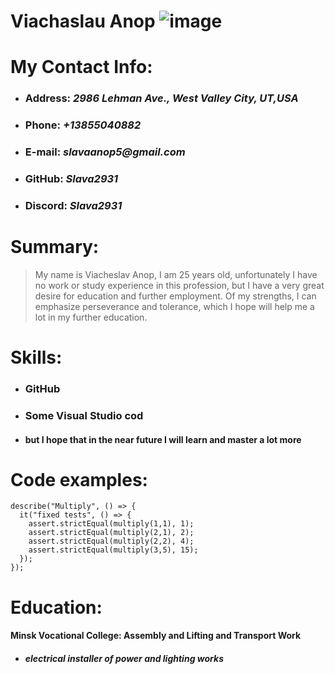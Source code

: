 # Viachaslau Anop   ![image](https://github.com/Slava2931/rsschool-cv/assets/135474267/e7ce075b-eac6-4a7f-bee4-55d60a7398b6)

# My Contact Info: 
* ### **Address**: _2986 Lehman Ave., West Valley City, UT,USA_  
* ### **Phone**: _+13855040882_  
* ### **E-mail**: _slavaanop5@gmail.com_  
* ### **GitHub**: _Slava2931_  
* ### **Discord**: _Slava2931_

# Summary:
> My name is Viacheslav Anop, I am 25 years old, unfortunately I have no work or study experience in this profession, but I have a very great desire for education and further employment. Of my strengths, I can emphasize perseverance and tolerance, which I hope will help me a lot in my further education.


# Skills:
* ### GitHub  
* ### Some Visual Studio cod
* #### but I hope that in the near future I will learn and master a lot more

# Code examples:
```
describe("Multiply", () => {
  it("fixed tests", () => {
    assert.strictEqual(multiply(1,1), 1);
    assert.strictEqual(multiply(2,1), 2);
    assert.strictEqual(multiply(2,2), 4);
    assert.strictEqual(multiply(3,5), 15);   
  });
});
```
# Education:
#### Minsk Vocational College: Assembly and Lifting and Transport Work
* ##### electrical installer of power and lighting works

